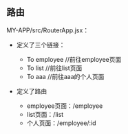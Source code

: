 ## 路由



MY-APP/src/RouterApp.jsx：

- 定义了三个链接：
  - To employee	//前往employee页面
  - To list	//前往list页面
  - To aaa  //前往aaa的个人页面

- 定义了路由
  - employee页面：/employee
  - list页面：/list
  - 个人页面：/employee/:id

